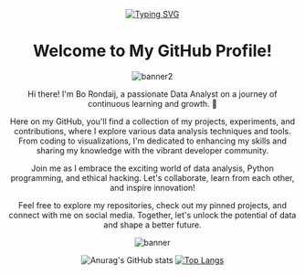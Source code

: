<div align="center">

[![Typing SVG](https://readme-typing-svg.demolab.com?font=Fira+Code&pause=700&color=FFFFFF&center=true&vCenter=true&width=435&lines=Data+Analyst;Python;Power+Bi;Learning+to+Ethical+hack)](https://git.io/typing-svg)

# Welcome to My GitHub Profile!
![banner2](https://github.com/bmmrxx/bmmrxx/assets/139537072/daed47ed-178a-4e17-a665-16b959a979db)

Hi there! I'm Bo Rondaij, a passionate Data Analyst on a journey of continuous learning and growth. 🚀

Here on my GitHub, you'll find a collection of my projects, experiments, and contributions, where I explore various data analysis techniques and tools. From coding to visualizations, I'm dedicated to enhancing my skills and sharing my knowledge with the vibrant developer community.

Join me as I embrace the exciting world of data analysis, Python programming, and ethical hacking. Let's collaborate, learn from each other, and inspire innovation!

Feel free to explore my repositories, check out my pinned projects, and connect with me on social media. Together, let's unlock the potential of data and shape a better future.


![banner](https://github.com/bmmrxx/bmmrxx/assets/139537072/8859d8c1-10d0-4aa6-a832-a14e88020d40)

![Anurag's GitHub stats](https://github-readme-stats.vercel.app/api?username=bmmrxx&show_icons=true&theme=tokyonight)
[![Top Langs](https://github-readme-stats.vercel.app/api/top-langs/?username=bmmrxx&layout=compact&theme=tokyonight)](https://github.com/bmmrxx)
</div>
